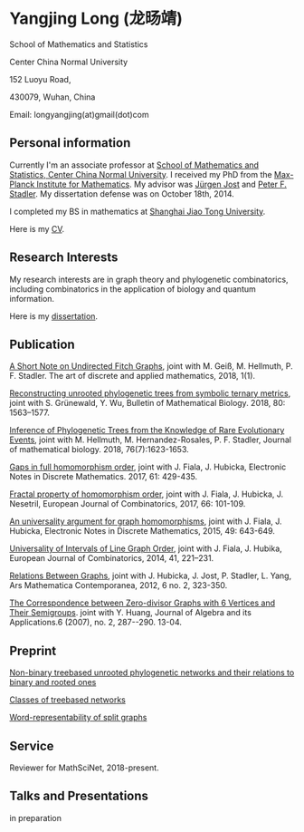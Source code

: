 
# Yangjing Long (龙旸靖) 

School of Mathematics and Statistics

Center China Normal University

152 Luoyu Road,

430079, Wuhan, China

Email: longyangjing(at)gmail(dot)com


## Personal information

Currently I'm an associate professor at [School of Mathematics and Statistics, 
Center China Normal University](http://maths.ccnu.edu.cn/English/HO.htm/). I received my PhD from the [Max-Planck Institute for Mathematics]([https://www.mis.mpg.de/](https://www.mis.mpg.de/)). My advisor was [Jürgen Jost](https://www.mis.mpg.de/jjost/juergen-jost.html) and [Peter F. Stadler](http://www.bioinf.uni-leipzig.de/~studla/). My dissertation defense was on October 18th, 2014.

I completed my BS in mathematics at [Shanghai Jiao Tong University](https://www.math.sjtu.edu.cn).

Here is my [CV](Long-CV.pdf).

## Research Interests

My research interests are in graph theory and phylogenetic combinatorics, including combinatorics in the application of biology and quantum information.

Here is my [dissertation](https://arxiv.org/abs/1404.5334). 

## Publication

[A Short Note on Undirected Fitch Graphs](https://adam-journal.eu/index.php/ADAM/article/view/1245), joint with M. Geiß, M. Hellmuth, P. F. Stadler. The art of discrete and applied mathematics, 2018, 1(1).

[Reconstructing unrooted phylogenetic trees from symbolic ternary metrics](https://link.springer.com/article/10.1007/s11538-018-0413-7),  joint with S. Grünewald, Y. Wu, Bulletin of Mathematical Biology. 2018, 80: 1563–1577.

[Inference of Phylogenetic Trees from the Knowledge of Rare Evolutionary Events](https://www.ncbi.nlm.nih.gov/pubmed/29218395), joint with M. Hellmuth, M. Hernandez-Rosales,  P. F. Stadler, Journal of mathematical biology. 2018, 76(7):1623-1653.

[Gaps in full homomorphism order](https://www.sciencedirect.com/science/article/pii/S1571065317301555), joint with J. Fiala, J. Hubicka, Electronic Notes in Discrete Mathematics. 2017, 61: 429-435.

[Fractal property of homomorphism order](https://www.sciencedirect.com/science/article/pii/S0195669817300914), joint with J. Fiala, J. Hubicka, J. Nesetril, European Journal of Combinatorics, 2017, 66: 101-109.

[An universality argument for graph homomorphisms](https://www.sciencedirect.com/science/article/pii/S157106531500133X), joint with J. Fiala, J. Hubicka, Electronic Notes in Discrete Mathematics, 2015, 49: 643-649.

[Universality of Intervals of Line Graph Order](https://www.sciencedirect.com/science/article/pii/S0195669814000705), joint with J. Fiala, J. Hubika, European Journal of Combinatorics, 2014, 41, 221–231.

[Relations Between Graphs](https://amc-journal.eu/index.php/amc/article/download/335/603), joint with J. Hubicka, J. Jost, P. Stadler, L. Yang, Ars Mathematica Contemporanea, 2012, 6 no. 2, 323-350.

[The Correspondence between Zero-divisor Graphs with 6 Vertices and Their Semigroups](https://www.worldscientific.com/doi/10.1142/S021949880700220X). joint with Y. Huang, Journal of Algebra and its Applications.6 (2007), no. 2, 287--290. 13-04.

## Preprint

[Non-binary treebased unrooted phylogenetic networks and their relations to binary and rooted ones](https://arxiv.org/abs/1810.06853)

[Classes of treebased networks](https://arxiv.org/abs/1810.06844)

[Word-representability of split graphs](https://arxiv.org/abs/1709.09725)




## Service

Reviewer for MathSciNet, 2018-present.



## Talks and Presentations

in preparation

